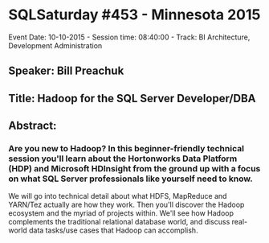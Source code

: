 # SQLSaturday #453 - Minnesota 2015
Event Date: 10-10-2015 - Session time: 08:40:00 - Track: BI Architecture, Development  Administration
## Speaker: Bill Preachuk
## Title: Hadoop for the SQL Server Developer/DBA
## Abstract:
### Are you new to Hadoop?  In this beginner-friendly technical session you'll learn about  the Hortonworks Data Platform (HDP) and Microsoft HDInsight from the ground up with a focus on what SQL Server professionals like yourself need to know.  

We will go into technical detail about what HDFS, MapReduce and YARN/Tez actually are  how they work. Then you'll discover the Hadoop ecosystem and the myriad of projects within. We'll see how Hadoop complements the traditional relational database world, and discuss real-world data tasks/use cases that Hadoop can accomplish. 
